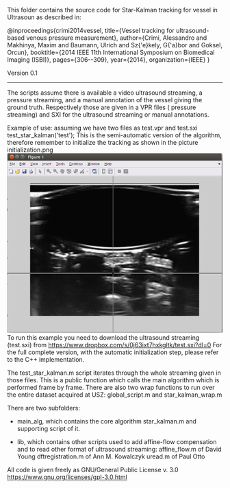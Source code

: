 This folder contains the source code for Star-Kalman tracking for vessel in Ultrasoun as described in:

@inproceedings{crimi2014vessel,
  title={Vessel tracking for ultrasound-based venous pressure measurement},
  author={Crimi, Alessandro and Makhinya, Maxim and Baumann, Ulrich and Sz{\'e}kely, G{\'a}bor and Goksel, Orcun},
  booktitle={2014 IEEE 11th International Symposium on Biomedical Imaging (ISBI)},
  pages={306--309},
  year={2014},
  organization={IEEE}
}

Version 0.1

-------------------------------------
The scripts assume there is available a video ultrasound streaming, a pressure streaming, and a manual annotation of the vessel giving the ground truth. 
Respectively those are given in a VPR files ( pressure streaming) and SXI for the ultrasound streaming or manual annotations.

Example of use: 
assuming we have two files as test.vpr and test.sxi
test_star_kalman('test');
This is the semi-automatic version of the algorithm, therefore remember to initialize the tracking as shown in the picture initialization.png ![alt tag](https://github.com/alecrimi/Extended_Kalman_filter/blob/master/initialization.png)
To run this example you need to download the ultrasound streaming (test.sxi) from https://www.dropbox.com/s/0j63ixt7hxkgltk/test.sxi?dl=0 
For the full complete version, with the automatic initialization step, please refer to the C++ implementation.

The test_star_kalman.m script iterates through the whole streaming given in those files. This is a public function which calls the main algorithm which is 
performed frame by frame.
There are also two wrap functions to run over the entire dataset acquired at USZ: global_script.m and star_kalman_wrap.m

There are two subfolders:
- main_alg, which contains the core algorithm star_kalman.m and supporting script of it.

- lib, which contains other scripts used to add affine-flow compensation and to read other format of ultrasound streaming:
  affine_flow.m of David Young
  dftregistration.m of Ann M. Kowalczyk
  uread.m of Paul Otto


All code is given freely as GNU/General Public License v. 3.0
https://www.gnu.org/licenses/gpl-3.0.html
